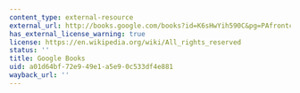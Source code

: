 ```yaml
---
content_type: external-resource
external_url: http://books.google.com/books?id=K6sHwYih590C&pg=PAfrontcover
has_external_license_warning: true
license: https://en.wikipedia.org/wiki/All_rights_reserved
status: ''
title: Google Books
uid: a01d64bf-72e9-49e1-a5e9-0c533df4e881
wayback_url: ''
---
```

